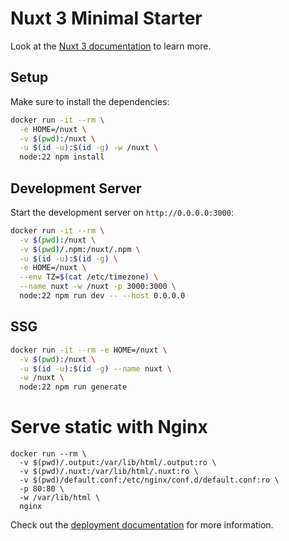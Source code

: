 # Nuxt 3 Minimal Starter

Look at the [Nuxt 3 documentation](https://nuxt.com/docs/getting-started/introduction) to learn more.

## Setup

Make sure to install the dependencies:

```bash
docker run -it --rm \
  -e HOME=/nuxt \
  -v $(pwd):/nuxt \
  -u $(id -u):$(id -g) -w /nuxt \
  node:22 npm install
```

## Development Server

Start the development server on `http://0.0.0.0:3000`:

```bash
docker run -it --rm \
  -v $(pwd):/nuxt \
  -v $(pwd)/.npm:/nuxt/.npm \
  -u $(id -u):$(id -g) \
  -e HOME=/nuxt \
  --env TZ=$(cat /etc/timezone) \
  --name nuxt -w /nuxt -p 3000:3000 \
  node:22 npm run dev -- --host 0.0.0.0
```

## SSG

```bash
docker run -it --rm -e HOME=/nuxt \
  -v $(pwd):/nuxt \
  -u $(id -u):$(id -g) --name nuxt \
  -w /nuxt \
  node:22 npm run generate
```

# Serve static with Nginx

```aiignore
docker run --rm \
  -v $(pwd)/.output:/var/lib/html/.output:ro \
  -v $(pwd)/.nuxt:/var/lib/html/.nuxt:ro \
  -v $(pwd)/default.conf:/etc/nginx/conf.d/default.conf:ro \
  -p 80:80 \
  -w /var/lib/html \
  nginx
```

Check out the [deployment documentation](https://nuxt.com/docs/getting-started/deployment) for more information.
